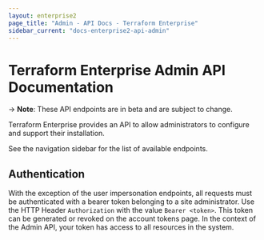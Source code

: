 ```yaml
---
layout: enterprise2
page_title: "Admin - API Docs - Terraform Enterprise"
sidebar_current: "docs-enterprise2-api-admin"
---
```


# Terraform Enterprise Admin API Documentation

-> **Note**: These API endpoints are in beta and are subject to change.

Terraform Enterprise provides an API to allow administrators to configure and support their installation.

See the navigation sidebar for the list of available endpoints.

## Authentication

With the exception of the user impersonation endpoints, all requests must be authenticated with a bearer token belonging to a site administrator. Use the HTTP Header `Authorization` with the value `Bearer <token>`. This token can be generated or revoked on the account tokens page. In the context of the Admin API, your token has access to all resources in the system.
